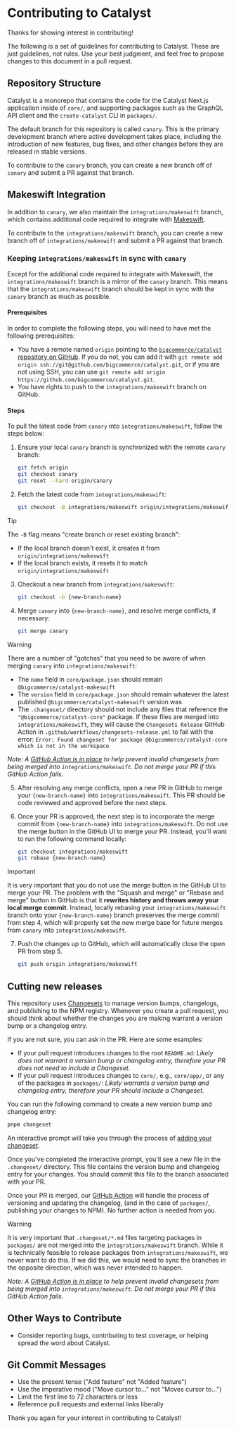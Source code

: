 # Contributing to Catalyst

Thanks for showing interest in contributing!

The following is a set of guidelines for contributing to Catalyst. These are just guidelines, not rules. Use your best judgment, and feel free to propose changes to this document in a pull request.

## Repository Structure

Catalyst is a monorepo that contains the code for the Catalyst Next.js application inside of `core/`, and supporting packages such as the GraphQL API client and the `create-catalyst` CLI in `packages/`.

The default branch for this repository is called `canary`. This is the primary development branch where active development takes place, including the introduction of new features, bug fixes, and other changes before they are released in stable versions.

To contribute to the `canary` branch, you can create a new branch off of `canary` and submit a PR against that branch.

## Makeswift Integration

In addition to `canary`, we also maintain the `integrations/makeswift` branch, which contains additional code required to integrate with [Makeswift](https://www.makeswift.com).

To contribute to the `integrations/makeswift` branch, you can create a new branch off of `integrations/makeswift` and submit a PR against that branch.

### Keeping `integrations/makeswift` in sync with `canary`

Except for the additional code required to integrate with Makeswift, the `integrations/makeswift` branch is a mirror of the `canary` branch. This means that the `integrations/makeswift` branch should be kept in sync with the `canary` branch as much as possible.

#### Prerequisites

In order to complete the following steps, you will need to have met the following prerequisites:

- You have a remote named `origin` pointing to the [`bigcommerce/catalyst` repository on GitHub](https://github.com/bigcommerce/catalyst). If you do not, you can add it with `git remote add origin ssh://git@github.com/bigcommerce/catalyst.git`, or if you are not using SSH, you can use `git remote add origin https://github.com/bigcommerce/catalyst.git`.
- You have rights to push to the `integrations/makeswift` branch on GitHub.

#### Steps

To pull the latest code from `canary` into `integrations/makeswift`, follow the steps below:

1. Ensure your local `canary` branch is synchronized with the remote `canary` branch:

   ```bash
   git fetch origin
   git checkout canary
   git reset --hard origin/canary
   ```

2. Fetch the latest code from `integrations/makeswift`:

   ```bash
   git checkout -B integrations/makeswift origin/integrations/makeswift
   ```

> [!TIP]
> The `-B` flag means "create branch or reset existing branch":
>
> - If the local branch doesn't exist, it creates it from `origin/integrations/makeswift`
> - If the local branch exists, it resets it to match `origin/integrations/makeswift`

3. Checkout a new branch from `integrations/makeswift`:

   ```bash
   git checkout -b {new-branch-name}
   ```

4. Merge `canary` into `{new-branch-name}`, and resolve merge conflicts, if necessary:

   ```bash
   git merge canary
   ```

> [!WARNING]
> There are a number of "gotchas" that you need to be aware of when merging `canary` into `integrations/makeswift`:
>
> - The `name` field in `core/package.json` should remain `@bigcommerce/catalyst-makeswift`
> - The `version` field in `core/package.json` should remain whatever the latest published `@bigcommerce/catalyst-makeswift` version was
> - The `.changeset/` directory should not include any files that reference the `"@bigcommerce/catalyst-core"` package. If these files are merged into `integrations/makeswift`, they will cause the `Changesets Release` GitHub Action in `.github/workflows/changesets-release.yml` to fail with the error: `Error: Found changeset for package @bigcommerce/catalyst-core which is not in the workspace`
>
> _Note: A [GitHub Action is in place](.github/workflows/prevent-invalid-changesets.yml) to help prevent invalid changesets from being merged into `integrations/makeswift`. Do not merge your PR if this GitHub Action fails._

5. After resolving any merge conflicts, open a new PR in GitHub to merge your `{new-branch-name}` into `integrations/makeswift`. This PR should be code reviewed and approved before the next steps.

6. Once your PR is approved, the next step is to incorporate the merge commit from `{new-branch-name}` into `integrations/makeswift`. Do not use the merge button in the GitHub UI to merge your PR. Instead, you'll want to run the following command locally:

   ```bash
   git checkout integrations/makeswift
   git rebase {new-branch-name}
   ```

> [!IMPORTANT]
> It is very important that you do not use the merge button in the GitHub UI to merge your PR. The problem with the "Squash and merge" or "Rebase and merge" button in GitHub is that it **rewrites history and throws away your local merge commit**. Instead, locally rebasing your `integrations/makeswift` branch onto your `{new-branch-name}` branch preserves the merge commit from step 4, which will properly set the new merge base for future merges from `canary` into `integrations/makeswift`.

7. Push the changes up to GitHub, which will automatically close the open PR from step 5.

   ```bash
   git push origin integrations/makeswift
   ```

## Cutting new releases

This repository uses [Changesets](https://github.com/changesets/changesets) to manage version bumps, changelogs, and publishing to the NPM registry. Whenever you create a pull request, you should think about whether the changes you are making warrant a version bump or a changelog entry.

If you are not sure, you can ask in the PR. Here are some examples:

- If your pull request introduces changes to the root `README.md`: _Likely does not warrant a version bump or changelog entry, therefore your PR does not need to include a Changeset._
- If your pull request introduces changes to `core/`, e.g., `core/app/`, or any of the packages in `packages/`: _Likely warrants a version bump and changelog entry, therefore your PR should include a Changeset._

You can run the following command to create a new version bump and changelog entry:

```bash
pnpm changeset
```

An interactive prompt will take you through the process of [adding your changeset](https://github.com/changesets/changesets/blob/main/docs/adding-a-changeset.md).

Once you've completed the interactive prompt, you'll see a new file in the `.changeset/` directory. This file contains the version bump and changelog entry for your changes. You should commit this file to the branch associated with your PR.

Once your PR is merged, our [GitHub Action](.github/workflows/changesets-release.yml) will handle the process of versioning and updating the changelog, (and in the case of `packages/`, publishing your changes to NPM). No further action is needed from you.

> [!WARNING]
> It is very important that `.changeset/*.md` files targeting packages in `packages/` are not merged into the `integrations/makeswift` branch. While it is technically feasible to release packages from `integrations/makeswift`, we never want to do this. If we did this, we would need to sync the branches in the opposite direction, which was never intended to happen.
>
> _Note: A [GitHub Action is in place](.github/workflows/prevent-invalid-changesets.yml) to help prevent invalid changesets from being merged into `integrations/makeswift`. Do not merge your PR if this GitHub Action fails._

## Other Ways to Contribute

- Consider reporting bugs, contributing to test coverage, or helping spread the word about Catalyst.

## Git Commit Messages

- Use the present tense ("Add feature" not "Added feature")
- Use the imperative mood ("Move cursor to..." not "Moves cursor to...")
- Limit the first line to 72 characters or less
- Reference pull requests and external links liberally

Thank you again for your interest in contributing to Catalyst!
